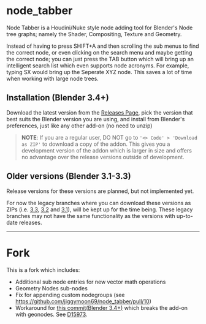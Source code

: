 # node_tabber

Node Tabber is a Houdini/Nuke style node adding tool for Blender's Node tree graphs; namely the Shader, Compositing, Texture and Geometry.

Instead of having to press SHIFT+A and then scrolling the sub menus to find the correct node, or even clicking on the search menu and maybe getting the correct node; you can just press the TAB button which will bring up an intelligent search list which even supports node acronyms. For example, typing SX would bring up the Seperate XYZ node.
This saves a lot of time when working with large node trees.

## Installation (Blender 3.4+)

Download the latest version from the [Releases Page](https://github.com/williamchange/node_tabber/releases), pick the version that best suits the Blender version you are using, and install from Blender's preferences, just like any other add-on (no need to unzip)

> **NOTE**: If you are a regular user, DO NOT go to `'<> Code' > 'Download as ZIP'` to download a copy of the addon. This gives you a development version of the addon which is larger in size and offers no advantage over the release versions outside of development.

## Older versions (Blender 3.1-3.3)

Release versions for these versions are planned, but not implemented yet.

For now the legacy branches where you can download these versions as ZIPs (i.e. [3.3](https://github.com/williamchange/node_tabber/tree/33), [3.2](https://github.com/williamchange/node_tabber/tree/32) and [3.1](https://github.com/williamchange/node_tabber/tree/31)), will be kept up for the time being. These legacy branches may not have the same functionality as the versions with up-to-date releases.

---


# Fork

This is a fork which includes:

- Additional sub node entries for new vector math operations
- Geometry Nodes sub-nodes
- Fix for appending custom nodegroups (see https://github.com/jiggymoon69/node_tabber/pull/10)
- Workaround for [this commit(Blender 3.4+)](https://github.com/blender/blender/commit/837144b4577f161baf1625f8a5478c83a088ea0f) which breaks the add-on with geonodes. See [D15973](https://developer.blender.org/D15973).
